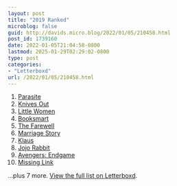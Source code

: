 ```yaml
---
layout: post
title: "2019 Ranked"
microblog: false
guid: http://davids.micro.blog/2022/01/05/210458.html
post_id: 1739160
date: 2022-01-05T21:04:58-0800
lastmod: 2025-01-29T02:29:02-0800
type: post
categories:
- "Letterboxd"
url: /2022/01/05/210458.html
---
```

<ol> <li> <a href="https://letterboxd.com/film/parasite-2019/">Parasite</a> </li> <li> <a href="https://letterboxd.com/film/knives-out-2019/">Knives Out</a> </li> <li> <a href="https://letterboxd.com/film/little-women-2019/">Little Women</a> </li> <li> <a href="https://letterboxd.com/film/booksmart/">Booksmart</a> </li> <li> <a href="https://letterboxd.com/film/the-farewell-2019/">The Farewell</a> </li> <li> <a href="https://letterboxd.com/film/marriage-story-2019/">Marriage Story</a> </li> <li> <a href="https://letterboxd.com/film/klaus/">Klaus</a> </li> <li> <a href="https://letterboxd.com/film/jojo-rabbit/">Jojo Rabbit</a> </li> <li> <a href="https://letterboxd.com/film/avengers-endgame/">Avengers: Endgame</a> </li> <li> <a href="https://letterboxd.com/film/missing-link-2019/">Missing Link</a> </li> </ol> <p>...plus 7 more. <a href="https://letterboxd.com/theschlaepfer/list/2019-ranked-1/">View the full list on Letterboxd</a>.</p>

